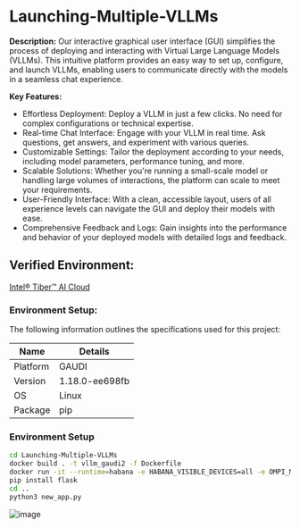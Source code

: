 # Launching-Multiple-VLLMs
**Description:** Our interactive graphical user interface (GUI) simplifies the process of deploying and interacting with Virtual Large Language Models (VLLMs). This intuitive platform provides an easy way to set up, configure, and launch VLLMs, enabling users to communicate directly with the models in a seamless chat experience.
  
**Key Features:**
- Effortless Deployment: Deploy a VLLM in just a few clicks. No need for complex configurations or technical expertise.
- Real-time Chat Interface: Engage with your VLLM in real time. Ask questions, get answers, and experiment with various queries.
- Customizable Settings: Tailor the deployment according to your needs, including model parameters, performance tuning, and more.
- Scalable Solutions: Whether you're running a small-scale model or handling large volumes of interactions, the platform can scale to meet your requirements.
- User-Friendly Interface: With a clean, accessible layout, users of all experience levels can navigate the GUI and deploy their models with ease.
- Comprehensive Feedback and Logs: Gain insights into the performance and behavior of your deployed models with detailed logs and feedback.

## Verified Environment:
[Intel® Tiber™ AI Cloud](https://www.intel.com/content/www/us/en/developer/tools/devcloud/services.html)


### Environment Setup:
The following information outlines the specifications used for this project:

| Name      | Details                   |
|-----------|---------------------------|
| Platform  | GAUDI                     |
| Version   | 1.18.0-ee698fb            |
| OS        | Linux                     |
| Package   | pip                       |


### Environment Setup

```bash
cd Launching-Multiple-VLLMs
docker build . -t vllm_gaudi2 -f Dockerfile
docker run -it --runtime=habana -e HABANA_VISIBLE_DEVICES=all -e OMPI_MCA_btl_vader_single_copy_mechanism=none--cap-add=sys_nice --net=host --ipc=host vllm_gaudi2
pip install flask
cd ..
python3 new_app.py
```
![image](https://github.com/user-attachments/assets/59aeb052-1f47-470c-b938-0cde71cdff3b)







